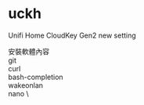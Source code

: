 # uckh

Unifi Home CloudKey Gen2 new setting

安裝軟體內容 \
git \
curl \
bash-completion \
wakeonlan \
nano \
